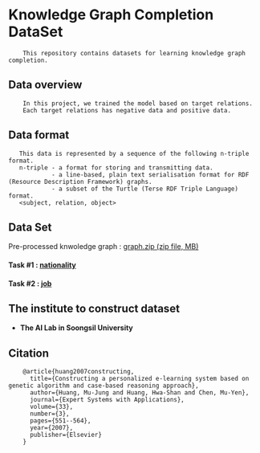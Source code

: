 # Knowledge Graph Completion DataSet
```
    This repository contains datasets for learning knowledge graph completion.
```
## Data overview
```
    In this project, we trained the model based on target relations. 
    Each target relations has negative data and positive data.
```

## Data format
```
   This data is represented by a sequence of the following n-triple format.
   n-triple - a format for storing and transmitting data. 
            - a line-based, plain text serialisation format for RDF (Resource Description Framework) graphs.
            - a subset of the Turtle (Terse RDF Triple Language) format.
   <subject, relation, object>
```
## Data Set
Pre-processed knwoledge graph : [graph.zip (zip file, MB)]()
#### Task #1 : [nationality](https://github.com/leewangon/KnowledgeGraphCompletionDataSet/tree/master/DataSet/nationality)
#### Task #2 : [job](https://github.com/leewangon/KnowledgeGraphCompletionDataSet/tree/master/DataSet/job)

## The institute to construct dataset
* __The AI Lab in Soongsil University__

## Citation
```
    @article{huang2007constructing,
      title={Constructing a personalized e-learning system based on genetic algorithm and case-based reasoning approach},
      author={Huang, Mu-Jung and Huang, Hwa-Shan and Chen, Mu-Yen},
      journal={Expert Systems with Applications},
      volume={33},
      number={3},
      pages={551--564},
      year={2007},
      publisher={Elsevier}
    }
```
